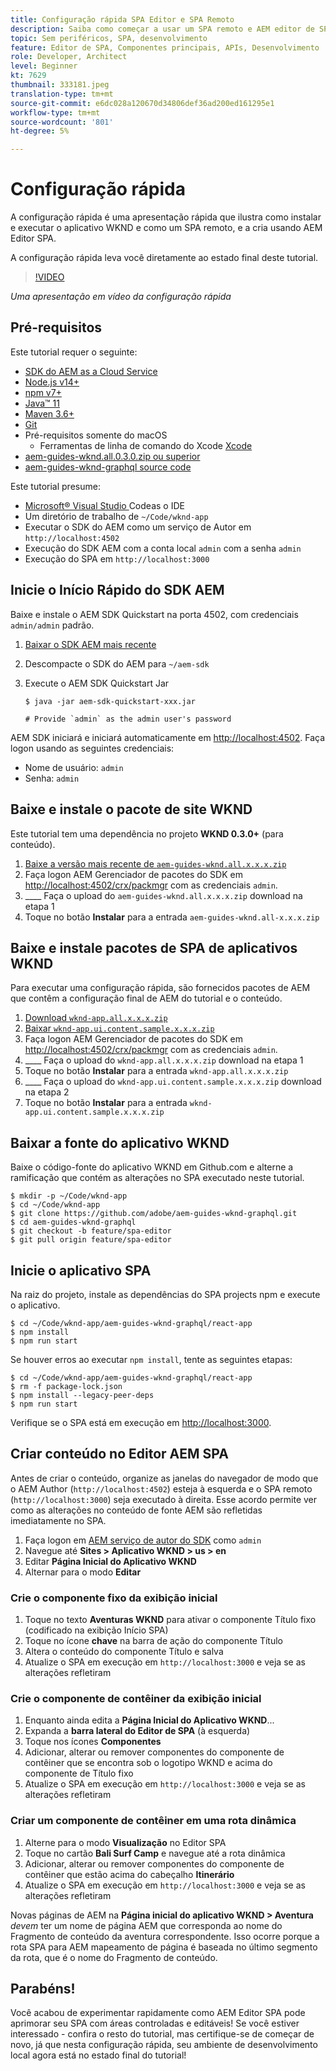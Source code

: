 ```yaml
---
title: Configuração rápida SPA Editor e SPA Remoto
description: Saiba como começar a usar um SPA remoto e AEM editor de SPA em 15 minutos!
topic: Sem periféricos, SPA, desenvolvimento
feature: Editor de SPA, Componentes principais, APIs, Desenvolvimento
role: Developer, Architect
level: Beginner
kt: 7629
thumbnail: 333181.jpeg
translation-type: tm+mt
source-git-commit: e6dc028a120670d34806def36ad200ed161295e1
workflow-type: tm+mt
source-wordcount: '801'
ht-degree: 5%

---
```



# Configuração rápida

A configuração rápida é uma apresentação rápida que ilustra como instalar e executar o aplicativo WKND e como um SPA remoto, e a cria usando AEM Editor SPA.

A configuração rápida leva você diretamente ao estado final deste tutorial.

>[!VIDEO](https://video.tv.adobe.com/v/333181/?quality=12&learn=on)

_Uma apresentação em vídeo da configuração rápida_

## Pré-requisitos

Este tutorial requer o seguinte:

+ [SDK do AEM as a Cloud Service](https://experienceleague.adobe.com/docs/experience-manager-learn/cloud-service/local-development-environment-set-up/aem-runtime.html?lang=en)
+ [Node.js v14+](https://nodejs.org/en/)
+ [npm v7+](https://www.npmjs.com/)
+ [Java™ 11](https://downloads.experiencecloud.adobe.com/content/software-distribution/en/general.html)
+ [Maven 3.6+](https://maven.apache.org/)
+ [Git](https://git-scm.com/downloads)
+ Pré-requisitos somente do macOS
   + [](https://developer.apple.com/xcode/) Ferramentas de linha de comando do Xcode  [Xcode](https://developer.apple.com/xcode/resources/)
+ [aem-guides-wknd.all.0.3.0.zip ou superior](https://github.com/adobe/aem-guides-wknd/releases)
+ [aem-guides-wknd-graphql source code](https://github.com/adobe/aem-guides-wknd-graphql)


Este tutorial presume:

+ [Microsoft® Visual Studio ](https://visualstudio.microsoft.com/) Codeas o IDE
+ Um diretório de trabalho de `~/Code/wknd-app`
+ Executar o SDK do AEM como um serviço de Autor em `http://localhost:4502`
+ Execução do SDK AEM com a conta local `admin` com a senha `admin`
+ Execução do SPA em `http://localhost:3000`

## Inicie o Início Rápido do SDK AEM

Baixe e instale o AEM SDK Quickstart na porta 4502, com credenciais `admin/admin` padrão.

1. [Baixar o SDK AEM mais recente](https://experience.adobe.com/#/downloads/content/software-distribution/en/aemcloud.html?fulltext=AEM*+SDK*&amp;orderby=%40jcr%3Acontent%2Fjcr%3AlastModified&amp;orderby.sort=desc&amp;layout=list&amp;p.offset=0&amp;p.limit=1)
1. Descompacte o SDK do AEM para `~/aem-sdk`
1. Execute o AEM SDK Quickstart Jar

   ```
   $ java -jar aem-sdk-quickstart-xxx.jar
   
   # Provide `admin` as the admin user's password
   ```

AEM SDK iniciará e iniciará automaticamente em [http://localhost:4502](http://localhost:4502). Faça logon usando as seguintes credenciais:

+ Nome de usuário: `admin`
+ Senha: `admin`

## Baixe e instale o pacote de site WKND

Este tutorial tem uma dependência no projeto __WKND 0.3.0+__ (para conteúdo).

1. [Baixe a versão mais recente de  `aem-guides-wknd.all.x.x.x.zip`](https://github.com/adobe/aem-guides-wknd/releases)
1. Faça logon AEM Gerenciador de pacotes do SDK em [http://localhost:4502/crx/packmgr](http://localhost:4502/crx/packmgr) com as credenciais `admin`.
1. ____ Faça o upload do  `aem-guides-wknd.all.x.x.x.zip` download na etapa 1
1. Toque no botão __Instalar__ para a entrada `aem-guides-wknd.all-x.x.x.zip`

## Baixe e instale pacotes de SPA de aplicativos WKND

Para executar uma configuração rápida, são fornecidos pacotes de AEM que contêm a configuração final de AEM do tutorial e o conteúdo.

1. [Download `wknd-app.all.x.x.x.zip`](./assets/quick-setup/wknd-app.all-1.0.0-SNAPSHOT.zip)
1. [Baixar  `wknd-app.ui.content.sample.x.x.x.zip`](./assets/quick-setup/wknd-app.ui.content.sample-1.0.0.zip)
1. Faça logon AEM Gerenciador de pacotes do SDK em [http://localhost:4502/crx/packmgr](http://localhost:4502/crx/packmgr) com as credenciais `admin`.
1. ____ Faça o upload do  `wknd-app.all.x.x.x.zip` download na etapa 1
1. Toque no botão __Instalar__ para a entrada `wknd-app.all.x.x.x.zip`
1. ____ Faça o upload do  `wknd-app.ui.content.sample.x.x.x.zip` download na etapa 2
1. Toque no botão __Instalar__ para a entrada `wknd-app.ui.content.sample.x.x.x.zip`

## Baixar a fonte do aplicativo WKND

Baixe o código-fonte do aplicativo WKND em Github.com e alterne a ramificação que contém as alterações no SPA executado neste tutorial.

```
$ mkdir -p ~/Code/wknd-app
$ cd ~/Code/wknd-app
$ git clone https://github.com/adobe/aem-guides-wknd-graphql.git
$ cd aem-guides-wknd-graphql
$ git checkout -b feature/spa-editor
$ git pull origin feature/spa-editor
```

## Inicie o aplicativo SPA

Na raiz do projeto, instale as dependências do SPA projects npm e execute o aplicativo.

```
$ cd ~/Code/wknd-app/aem-guides-wknd-graphql/react-app
$ npm install
$ npm run start
```

Se houver erros ao executar `npm install`, tente as seguintes etapas:

```
$ cd ~/Code/wknd-app/aem-guides-wknd-graphql/react-app
$ rm -f package-lock.json
$ npm install --legacy-peer-deps
$ npm run start
```

Verifique se o SPA está em execução em [http://localhost:3000](http://localhost:3000).

## Criar conteúdo no Editor AEM SPA

Antes de criar o conteúdo, organize as janelas do navegador de modo que o AEM Author (`http://localhost:4502`) esteja à esquerda e o SPA remoto (`http://localhost:3000`) seja executado à direita. Esse acordo permite ver como as alterações no conteúdo de fonte AEM são refletidas imediatamente no SPA.

1. Faça logon em [AEM serviço de autor do SDK](http://localhost:4502) como `admin`
1. Navegue até __Sites > Aplicativo WKND > us > en__
1. Editar __Página Inicial do Aplicativo WKND__
1. Alternar para o modo __Editar__

### Crie o componente fixo da exibição inicial

1. Toque no texto __Aventuras WKND__ para ativar o componente Título fixo (codificado na exibição Início SPA)
1. Toque no ícone __chave__ na barra de ação do componente Título
1. Altera o conteúdo do componente Título e salva
1. Atualize o SPA em execução em `http://localhost:3000` e veja se as alterações refletiram

### Crie o componente de contêiner da exibição inicial

1. Enquanto ainda edita a __Página Inicial do Aplicativo WKND__...
1. Expanda a __barra lateral do Editor de SPA__ (à esquerda)
1. Toque nos ícones __Componentes__
1. Adicionar, alterar ou remover componentes do componente de contêiner que se encontra sob o logotipo WKND e acima do componente de Título fixo
1. Atualize o SPA em execução em `http://localhost:3000` e veja se as alterações refletiram

### Criar um componente de contêiner em uma rota dinâmica

1. Alterne para o modo __Visualização__ no Editor SPA
1. Toque no cartão __Bali Surf Camp__ e navegue até a rota dinâmica
1. Adicionar, alterar ou remover componentes do componente de contêiner que estão acima do cabeçalho __Itinerário__
1. Atualize o SPA em execução em `http://localhost:3000` e veja se as alterações refletiram

Novas páginas de AEM na __Página inicial do aplicativo WKND > Aventura__ _devem_ ter um nome de página AEM que corresponda ao nome do Fragmento de conteúdo da aventura correspondente. Isso ocorre porque a rota SPA para AEM mapeamento de página é baseada no último segmento da rota, que é o nome do Fragmento de conteúdo.

## Parabéns!

Você acabou de experimentar rapidamente como AEM Editor SPA pode aprimorar seu SPA com áreas controladas e editáveis! Se você estiver interessado - confira o resto do tutorial, mas certifique-se de começar de novo, já que nesta configuração rápida, seu ambiente de desenvolvimento local agora está no estado final do tutorial!
